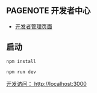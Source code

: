 ## PAGENOTE 开发者中心

* [开发者管理页面](https://developer.pagenote.cn)


## 启动
```shell
npm install
```

```shell
npm run dev
```

[开发访问： http://localhost:3000](http://localhost:3000)

